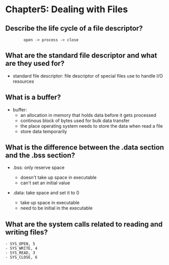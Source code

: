 # Chapter5: Dealing with Files

## Describe the life cycle of a file descriptor?
            open -> process -> close
            
## What are the standard file descriptor and what are they used for?
- standard file descriptor: file descriptor of special files use to handle I/O
  resources
 
## What is a buffer?
- buffer: 
    - an allocation in memory that holds data before it gets processed 
    - continous block of bytes  used for bulk data transfer
    - the place operating system needs to store the data when read a file
    - store data temporarily

## What is the difference between the .data section and the .bss section?
- .bss: only reserve space
    - doesn't take up space in executable
    - can't set an initial value
    
- .data: take space and set it to 0
    - take up space in executable 
    - need to be initial in the executable

## What are the system calls related to reading and writing files?
    - SYS_OPEN, 5
    - SYS_WRITE, 4
    - SYS_READ, 3
    - SYS_CLOSE, 6

